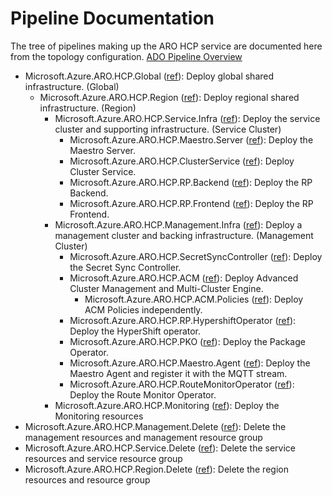 # Pipeline Documentation

The tree of pipelines making up the ARO HCP service are documented here from the topology configuration.
[ADO Pipeline Overview](https://dev.azure.com/msazure/AzureRedHatOpenShift/_build?definitionScope=%5COneBranch%5Csdp-pipelines%5Chcp)

- Microsoft.Azure.ARO.HCP.Global ([ref](https://github.com/Azure/ARO-HCP/tree/main/dev-infrastructure/global-pipeline.yaml)): Deploy global shared infrastructure. (Global)
  - Microsoft.Azure.ARO.HCP.Region ([ref](https://github.com/Azure/ARO-HCP/tree/main/dev-infrastructure/region-pipeline.yaml)): Deploy regional shared infrastructure. (Region)
    - Microsoft.Azure.ARO.HCP.Service.Infra ([ref](https://github.com/Azure/ARO-HCP/tree/main/dev-infrastructure/svc-pipeline.yaml)): Deploy the service cluster and supporting infrastructure. (Service Cluster)
      - Microsoft.Azure.ARO.HCP.Maestro.Server ([ref](https://github.com/Azure/ARO-HCP/tree/main/maestro/server/pipeline.yaml)): Deploy the Maestro Server.
      - Microsoft.Azure.ARO.HCP.ClusterService ([ref](https://github.com/Azure/ARO-HCP/tree/main/cluster-service/pipeline.yaml)): Deploy Cluster Service.
      - Microsoft.Azure.ARO.HCP.RP.Backend ([ref](https://github.com/Azure/ARO-HCP/tree/main/backend/pipeline.yaml)): Deploy the RP Backend.
      - Microsoft.Azure.ARO.HCP.RP.Frontend ([ref](https://github.com/Azure/ARO-HCP/tree/main/frontend/pipeline.yaml)): Deploy the RP Frontend.
    - Microsoft.Azure.ARO.HCP.Management.Infra ([ref](https://github.com/Azure/ARO-HCP/tree/main/dev-infrastructure/mgmt-pipeline.yaml)): Deploy a management cluster and backing infrastructure. (Management Cluster)
      - Microsoft.Azure.ARO.HCP.SecretSyncController ([ref](https://github.com/Azure/ARO-HCP/tree/main/secret-sync-controller/pipeline.yaml)): Deploy the Secret Sync Controller.
      - Microsoft.Azure.ARO.HCP.ACM ([ref](https://github.com/Azure/ARO-HCP/tree/main/acm/pipeline.yaml)): Deploy Advanced Cluster Management and Multi-Cluster Engine.
        - Microsoft.Azure.ARO.HCP.ACM.Policies ([ref](https://github.com/Azure/ARO-HCP/tree/main/acm/policies/pipeline.yaml)): Deploy ACM Policies independently.
      - Microsoft.Azure.ARO.HCP.RP.HypershiftOperator ([ref](https://github.com/Azure/ARO-HCP/tree/main/hypershiftoperator/pipeline.yaml)): Deploy the HyperShift operator.
      - Microsoft.Azure.ARO.HCP.PKO ([ref](https://github.com/Azure/ARO-HCP/tree/main/pko/pipeline.yaml)): Deploy the Package Operator.
      - Microsoft.Azure.ARO.HCP.Maestro.Agent ([ref](https://github.com/Azure/ARO-HCP/tree/main/maestro/agent/pipeline.yaml)): Deploy the Maestro Agent and register it with the MQTT stream.
      - Microsoft.Azure.ARO.HCP.RouteMonitorOperator ([ref](https://github.com/Azure/ARO-HCP/tree/main/route-monitor-operator/pipeline.yaml)): Deploy the Route Monitor Operator.
    - Microsoft.Azure.ARO.HCP.Monitoring ([ref](https://github.com/Azure/ARO-HCP/tree/main/dev-infrastructure/monitoring-pipeline.yaml)): Deploy the Monitoring resources
- Microsoft.Azure.ARO.HCP.Management.Delete ([ref](https://github.com/Azure/ARO-HCP/tree/main/dev-infrastructure/cleanup/delete.mgmt.pipeline.yaml)): Delete the management resources and management resource group
- Microsoft.Azure.ARO.HCP.Service.Delete ([ref](https://github.com/Azure/ARO-HCP/tree/main/dev-infrastructure/cleanup/delete.svc.pipeline.yaml)): Delete the service resources and service resource group
- Microsoft.Azure.ARO.HCP.Region.Delete ([ref](https://github.com/Azure/ARO-HCP/tree/main/dev-infrastructure/cleanup/delete.region.pipeline.yaml)): Delete the region resources and resource group
